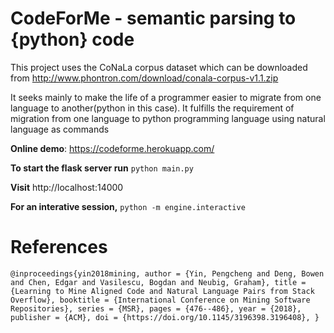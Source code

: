 # CodeForMe - semantic parsing to {python} code

This project uses the CoNaLa corpus dataset which can be downloaded from http://www.phontron.com/download/conala-corpus-v1.1.zip

It seeks mainly to make the life of a programmer easier to migrate from one language to another(python in this case).
It fulfills the requirement of migration from one language to python programming language using natural language as commands

**Online demo**: https://codeforme.herokuapp.com/


**To start the flask server run**
`python main.py`

**Visit** http://localhost:14000 


**For an interative session,**
`python -m engine.interactive`

# References
`@inproceedings{yin2018mining,
  author = {Yin, Pengcheng and Deng, Bowen and Chen, Edgar and Vasilescu, Bogdan and Neubig, Graham},
  title = {Learning to Mine Aligned Code and Natural Language Pairs from Stack Overflow},
  booktitle = {International Conference on Mining Software Repositories},
  series = {MSR},
  pages = {476--486},
  year = {2018},
  publisher = {ACM},
  doi = {https://doi.org/10.1145/3196398.3196408},
}`
